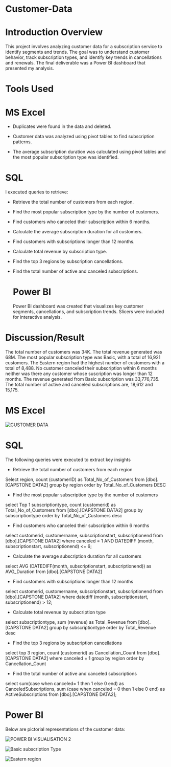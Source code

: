 # Customer-Data

# Introduction Overview 

This project involves analyzing customer data for a subscription service to identify 
segments and trends. The goal was to understand customer behavior, track subscription types, 
and identify key trends in cancellations and renewals. The final deliverable was a Power BI 
dashboard that presented my analysis.

# Tools Used 

# MS Excel

- Duplicates were found in the data and deleted.

- Customer data was analyzed using pivot tables to find subscription patterns.
  
- The average subscription duration was calculated using pivot tables and the most popular 
subscription type was identified.

# SQL 

I executed queries to retrieve:

- Retrieve the total number of customers from each region.
  
- Find the most popular subscription type by the number of customers.
- Find customers who canceled their subscription within 6 months.
- Calculate the average subscription duration for all customers.
- Find customers with subscriptions longer than 12 months.
- Calculate total revenue by subscription type.
- Find the top 3 regions by subscription cancellations.
- Find the total number of active and canceled subscriptions.

  # Power BI

  Power BI dashboard was created that visualizes key customer segments, 
cancellations, and subscription trends. Slicers were included for interactive analysis.

# Discussion/Result 

The total number of customers was 34K. The total revenue generated was 68M. The most popular subscription type was Basic, with a total of 16,921 customers. The Eastern region had the highest number of customers with a total of 8,488. No customer canceled their subscription within 6 months neither was there any customer whose suscription was longer than 12 months. 
The revenue generated from Basic subscription was 33,776,735. The total number of active and canceled subscriptions are, 18,612 and 15,175. 

# MS Excel 

![CUSTOMER DATA](https://github.com/Abasianam/Customer-Data/blob/main/CUSTOMER%20DATA%20.jpg)

# SQL

The following queries were executed to extract key insights

- Retrieve the total number of customers from each region
  
Select region, count (customerID) as Total_No_of_Customers
from [dbo].[CAPSTONE DATA2]
group by region
order by Total_No_of_Customers DESC

- Find the most popular subscription type by the number of customers
  
select Top 1 subscriptiontype, count (customerid) as Total_No_of_Customers
from [dbo].[CAPSTONE DATA2]
group by subscriptiontype
order by Total_No_of_Customers desc

- Find customers who canceled their subscription within 6 months
  
select customerid, customername, subscriptionstart, subscriptionend
from [dbo].[CAPSTONE DATA2]
where canceled =  1
AND DATEDIFF (month, subscriptionstart, subscriptionend) <= 6;

- Calculate the average subscription duration for all customers
  
select AVG (DATEDIFF(month, subscriptionstart, subscriptionend))
as AVG_Duration
from [dbo].[CAPSTONE DATA2]

- Find customers with subscriptions longer than 12 months
  
select customerid, customername, subscriptionstart, subscriptionend
from [dbo].[CAPSTONE DATA2]
where datediff (month, subscriptionstart, subscriptionend) > 12;

- Calculate total revenue by subscription type
  
select subscriptiontype, sum (revenue) as Total_Revenue
from  [dbo].[CAPSTONE DATA2]
group by subscriptiontype
order by Total_Revenue desc

- Find the top 3 regions by subscription cancellations
  
select top 3 region, count (customerid) as Cancellation_Count
from [dbo].[CAPSTONE DATA2]
where canceled = 1
group by region 
order by Cancellation_Count

- Find the total number of active and canceled subscriptions
  
select sum(case when canceled= 1 then 1 else 0 end) as CanceledSubscriptions,
sum (case when canceled = 0 then 1 else 0 end) as ActiveSubscriptions
from [dbo].[CAPSTONE DATA2];

# Power BI

Below are pictorial representations of the customer data:


![POWER BI VISUALISATION 2](https://github.com/Abasianam/Customer-Data/blob/main/POWER20%BI20%VISUALISATION20%220%.jpg)



![Basic subscription Type](https://github.com/Abasianam/Customer-Data/blob/main/Basic20%subscription20%type.jpg)



![Eastern region](https://github.com/Abasianam/Customer-Data/blob/main/Eastern20%region20%.jpg)
